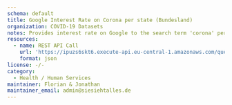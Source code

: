 ```yaml
---
schema: default
title: Google Interest Rate on Corona per state (Bundesland)
organization: COVID-19 Datasets
notes: Provides interest rate on Google to the search term 'corona' per state (Bundesland)
resources:
  - name: REST API Call
    url: 'https://ipuzs6skt6.execute-api.eu-central-1.amazonaws.com/query/coronagoogle'
    format: json
license: -/-
category:
  - Health / Human Services
maintainer: Florian & Jonathan
maintainer_email: admin@siesiehtalles.de
---
```

